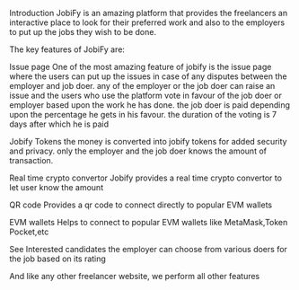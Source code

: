 Introduction
JobiFy is an amazing platform that provides the freelancers an interactive place to look for their preferred work and also to the employers to put up the jobs they wish to be done.

The key features of JobiFy are:

Issue page
One of the most amazing feature of jobify is the issue page where the users can put up the issues in case of any disputes between the employer and job doer. any of the employer or the job doer can raise an issue and the users who use the platform vote in favour of the job doer or employer based upon the work he has done. the job doer is paid depending upon the percentage he gets in his favour. the duration of the voting is 7 days after which he is paid



Jobify Tokens
the money is converted into jobify tokens for added security and privacy. only the employer and the job doer knows the amount of transaction.

Real time crypto convertor
Jobify provides a real time crypto convertor to let user know the amount

QR code
Provides a qr code to connect directly to popular EVM wallets

EVM wallets
Helps to connect to popular EVM wallets like MetaMask,Token Pocket,etc

See Interested candidates
the employer can choose from various doers for the job based on its rating

And like any other freelancer website, we perform all other features
